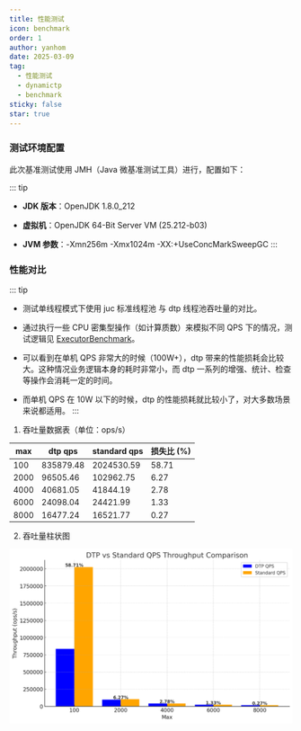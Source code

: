 ```yaml
---
title: 性能测试
icon: benchmark
order: 1
author: yanhom
date: 2025-03-09
tag:
  - 性能测试
  - dynamictp
  - benchmark
sticky: false
star: true
---
```


### 测试环境配置

此次基准测试使用 JMH（Java 微基准测试工具）进行，配置如下：

::: tip
- **JDK 版本**：OpenJDK 1.8.0_212

- **虚拟机**：OpenJDK 64-Bit Server VM (25.212-b03)

- **JVM 参数**：-Xmn256m -Xmx1024m -XX:+UseConcMarkSweepGC
:::

### 性能对比

::: tip
- 测试单线程模式下使用 juc 标准线程池 与 dtp 线程池吞吐量的对比。

- 通过执行一些 CPU 密集型操作（如计算质数）来模拟不同 QPS 下的情况，测试逻辑见 [ExecutorBenchmark](https://github.com/dromara/dynamic-tp/blob/master/benchmark/src/main/java/org/dromara/dynamictp/benchmark/ExecutorBenchmark.java)。

- 可以看到在单机 QPS 非常大的时候（100W+），dtp 带来的性能损耗会比较大。这种情况业务逻辑本身的耗时非常小，而 dtp 一系列的增强、统计、检查等操作会消耗一定的时间。

- 而单机 QPS 在 10W 以下的时候，dtp 的性能损耗就比较小了，对大多数场景来说都适用。
:::

1. 吞吐量数据表（单位：ops/s）

| max  | dtp qps   | standard qps | 损失比 (%) |
|------|-----------|--------------|------------|
| 100  | 835879.48 | 2024530.59   | 58.71      |
| 2000 | 96505.46  | 102962.75    | 6.27       |
| 4000 | 40681.05  | 41844.19     | 2.78       |
| 6000 | 24098.04  | 24421.99     | 1.33       |
| 8000 | 16477.24  | 16521.77     | 0.27       |

2. 吞吐量柱状图

<img src="/images/dynamictp/benchmark.png">
